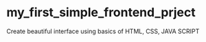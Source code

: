# my_first_simple_frontend_prject
Create beautiful interface using basics of HTML, CSS, JAVA SCRIPT
